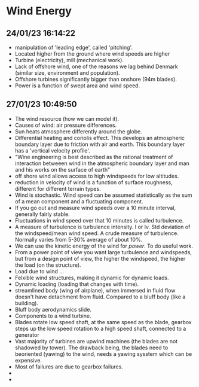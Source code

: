 # Wind Energy

## 24/01/23 16:14:22

* manipulation of 'leading edge', called 'pitching'.
* Located higher from the ground where wind speeds are higher
* Turbine (electricity), mill (mechanical work).
* Lack of offshore wind, one of the reasons we lag behind Denmark (similar size, environment and population).
* Offshore turbines significantly bigger than onshore (94m blades).
* Power is a function of swept area and wind speed.

## 27/01/23 10:49:50

* The wind resource (how we can model it).
* Causes of wind: air pressure differences.
* Sun heats atmosphere differently around the globe.
* Differential heating and coriolis effect. This develops an atmospheric boundary layer due to friction with air and
  earth. This boundary layer has a 'vertical velocity profile'.
* "Wine engineering is best described as the rational treatment of interaction betweeen wind in the atmospheric boundary
  layer and man and his works on the surface of earth"
* off shore wind allows access to high windspeeds for low altitudes.
* reduction in velocity of wind is a function of surface roughness, different for different terrain types.
* Wind is stochastic. Wind speed can be assumed statistically as the sum of a mean component and a fluctuating
  component.
* If you go out and measure wind speeds over a 10 minute interval, generally fairly stable.
* Fluctuations in wind speed over that 10 minutes is called turbulence.
* A measure of turbulence is turbulence intensity. I or Iv. Std deviation of the windspeed/mean wind speed. A crude measure
  of turbulence. Normally varies from 5-30% average of about 10%.
* We can use the kinetic energy of the wind for _power_. To do useful work.
* From a power point of view you want large turbulence and windspeeds, but from a design point of view, the higher the
  windspeed, the higher the load (on the structure).
* Load due to wind ...
* Felxible wind structures, making it dynamic for dynamic loads.
* Dynamic loading (loading that changes with time).
* streamlined body (wing of airplane), when immersed in fluid flow doesn't have detachment from fluid. Compared to a bluff body (like a
  building).
* Bluff body aerodynamics slide.
* Components to a wind turbine.
* Blades rotate low speed shaft, at the same speed as the blade, gearbox steps up the low speed rotation to a high speed
  shaft, connected to a generator
* Vast majority of turbines are upwind machines (the blades are not shadowed by tower). The drawback being, the blades
  need to beoriented (yawing) to the wind, needs a yawing sysstem which can be expensive.
* Most of failures are due to gearbox failures. 
* 
* 
